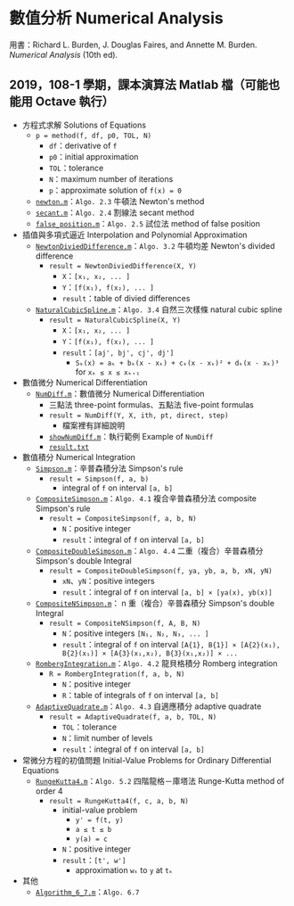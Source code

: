 # 數值分析 Numerical Analysis

用書：Richard L. Burden, J. Douglas Faires, and Annette M. Burden. _Numerical Analysis_ (10th ed).

## 2019，108-1 學期，課本演算法 Matlab 檔（可能也能用 Octave 執行）
- 方程式求解 Solutions of Equations
  - `p = method(f, df, p0, TOL, N)`
    - `df`：derivative of `f`
    - `p0`：initial approximation
    - `TOL`：tolerance
    - `N`：maximum number of iterations
    - `p`：approximate solution of `f(x) = 0`
  - [`newton.m`](./newton.m)：`Algo. 2.3` 牛頓法 Newton's method
  - [`secant.m`](./secant.m)：`Algo. 2.4` 割線法 secant method
  - [`false_position.m`](./false_position.m)：`Algo. 2.5` 試位法 method of false position
- 插值與多項式逼近 Interpolation and Polynomial Approximation
  - [`NewtonDiviedDifference.m`](./NewtonDiviedDifference.m)：`Algo. 3.2` 牛頓均差 Newton's divided difference
    - `result = NewtonDiviedDifference(X, Y)`
      - `X`：`[x₁, x₂, ... ]`
      - `Y`：`[f(x₁), f(x₂), ... ]`
      - `result`：table of divied differences
  - [`NaturalCubicSpline.m`](./NaturalCubicSpline.m)：`Algo. 3.4` 自然三次樣條 natural cubic spline
    - `result = NaturalCubicSpline(X, Y)`
      - `X`：`[x₁, x₂, ... ]`
      - `Y`：`[f(x₁), f(x₂), ... ]`
      - `result`：`[aj', bj', cj', dj']`
        - `Sₖ(x) = aₖ + bₖ(x - xₖ) + cₖ(x - xₖ)² + dₖ(x - xₖ)³` for `xₖ ≤ x ≤ xₖ₊₁`
- 數值微分 Numerical Differentiation
  - [`NumDiff.m`](./NumDiff.m)：數值微分 Numerical Differentiation
    - 三點法 three-point formulas、五點法 five-point formulas
    - `result = NumDiff(Y, X, ith, pt, direct, step)`
      - 檔案裡有詳細說明
    - [`showNumDiff.m`](./showNumDiff.m)：執行範例 Example of `NumDiff`
    - [`result.txt`](./result.txt)
- 數值積分 Numerical Integration
  - [`Simpson.m`](./Simpson.m)：辛普森積分法 Simpson's rule
    - `result = Simpson(f, a, b)`
      - integral of `f` on interval `[a, b]`
  - [`CompositeSimpson.m`](./CompositeSimpson.m)：`Algo. 4.1` 複合辛普森積分法 composite Simpson's rule
    - `result = CompositeSimpson(f, a, b, N)`
      - `N`：positive integer
      - `result`：integral of `f` on interval `[a, b]`
  - [`CompositeDoubleSimpson.m`](./CompositeDoubleSimpson.m)：`Algo. 4.4` 二重（複合）辛普森積分 Simpson's double Integral
    - `result = CompositeDoubleSimpson(f, ya, yb, a, b, xN, yN)`
      - `xN`、`yN`：positive integers
      - `result`：integral of `f` on interval `[a, b] × [ya(x), yb(x)]`
  - [`CompositeNSimpson.m`](./CompositeNSimpson.m)： n 重（複合）辛普森積分 Simpson's double Integral
    - `result = CompositeNSimpson(f, A, B, N)`
      - `N`：positive integers `[N₁, N₂, N₃, ... ]`
      - `result`：integral of `f` on interval `[A{1}, B{1}] × [A{2}(x₁), B{2}(x₁)] × [A{3}(x₁,x₂), B{3}(x₁,x₂)] × ...`
  - [`RombergIntegration.m`](./RombergIntegration.m)：`Algo. 4.2` 龍貝格積分 Romberg integration
    - `R = RombergIntegration(f, a, b, N)`
      - `N`：positive integer
      - `R`：table of integrals of `f` on interval `[a, b]`
  - [`AdaptiveQuadrate.m`](./AdaptiveQuadrate.m)：`Algo. 4.3` 自適應積分 adaptive quadrate
    - `result = AdaptiveQuadrate(f, a, b, TOL, N)`
      - `TOL`：tolerance
      - `N`：limit number of levels
      - `result`：integral of `f` on interval `[a, b]`
- 常微分方程的初值問題 Initial-Value Problems for Ordinary Differential Equations
  - [`RungeKutta4.m`](./RungeKutta4.m)：`Algo. 5.2` 四階龍格－庫塔法 Runge-Kutta method of order 4
    - `result = RungeKutta4(f, c, a, b, N)`
      - initial-value problem
        - `y' = f(t, y)`
        - `a ≤ t ≤ b`
        - `y(a) = c`
      - `N`：positive integer
      - `result`：`[t', w']`
        - approximation `wₖ` to `y` at `tₖ`
- 其他
  - [`Algorithm_6_7.m`](./Algorithm_6_7.m)：`Algo. 6.7`
  
